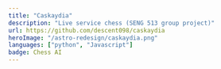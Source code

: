 ```yaml
---
title: "Caskaydia"
description: "Live service chess (SENG 513 group project)"
url: https://github.com/descent098/caskaydia
heroImage: "/astro-redesign/caskaydia.png"
languages: ["python", "Javascript"]
badge: Chess AI
---
```



